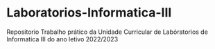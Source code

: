 # Laboratorios-Informatica-III

Repositorio Trabalho prático da Unidade Curricular de Labóratorios de Informatica III do ano letivo 2022/2023
